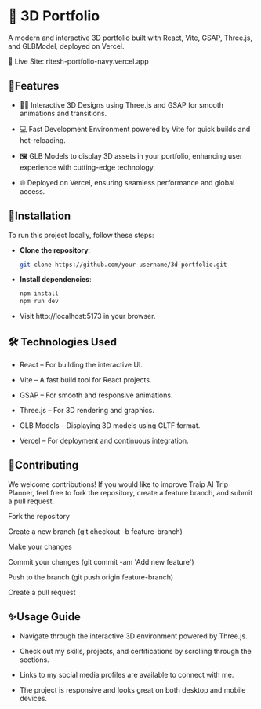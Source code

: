 
# 🚀 3D Portfolio
A modern and interactive 3D portfolio built with React, Vite, GSAP, Three.js, and GLBModel, deployed on Vercel.

🔗 Live Site: ritesh-portfolio-navy.vercel.app

## 🌟Features
- 🧑‍💻 Interactive 3D Designs using Three.js and GSAP for smooth animations and transitions.

- 💻 Fast Development Environment powered by Vite for quick builds and hot-reloading.

- 🖼️ GLB Models to display 3D assets in your portfolio, enhancing user experience with cutting-edge technology.

- 🌐 Deployed on Vercel, ensuring seamless performance and global access.


## 🔐Installation
To run this project locally, follow these steps:

- **Clone the repository**:
   ```bash
   git clone https://github.com/your-username/3d-portfolio.git

 - **Install dependencies**:
    ```bash 
    npm install
    npm run dev

- Visit http://localhost:5173 in your browser.

  
## 🛠️ Technologies Used
- React – For building the interactive UI.

- Vite – A fast build tool for React projects.

- GSAP – For smooth and responsive animations.

- Three.js – For 3D rendering and graphics.

- GLB Models – Displaying 3D models using GLTF format.

- Vercel – For deployment and continuous integration.

  
## 🤝Contributing

We welcome contributions! If you would like to improve Traip AI Trip Planner, feel free to fork the repository, create a feature branch, and submit a pull request.

Fork the repository

Create a new branch (git checkout -b feature-branch)

Make your changes

Commit your changes (git commit -am 'Add new feature')

Push to the branch (git push origin feature-branch)

Create a pull request


## ✨Usage Guide

- Navigate through the interactive 3D environment powered by Three.js.

- Check out my skills, projects, and certifications by scrolling through the sections.

- Links to my social media profiles are available to connect with me.

- The project is responsive and looks great on both desktop and mobile devices.










